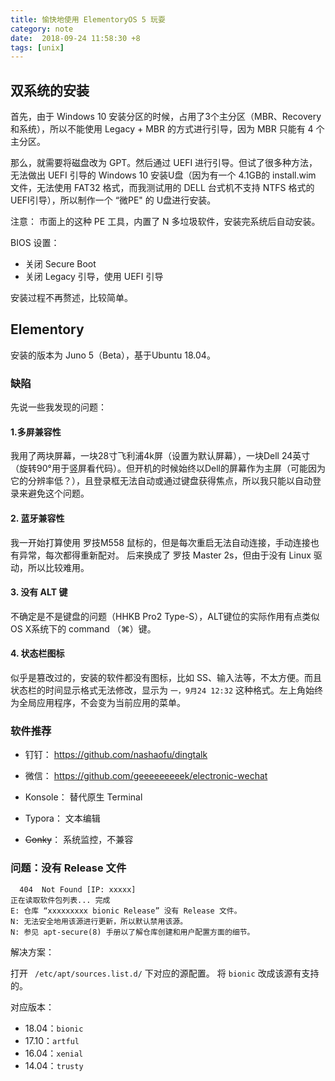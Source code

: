 ```yaml
---
title: 愉快地使用 ElementoryOS 5 玩耍
category: note
date:  2018-09-24 11:58:30 +8
tags: [unix]
---
```




## 双系统的安装

首先，由于 Windows 10 安装分区的时候，占用了3个主分区（MBR、Recovery和系统），所以不能使用 Legacy + MBR 的方式进行引导，因为 MBR 只能有 4 个主分区。



那么，就需要将磁盘改为 GPT。然后通过 UEFI 进行引导。但试了很多种方法，无法做出 UEFI 引导的 Windows 10 安装U盘（因为有一个 4.1GB的 install.wim 文件，无法使用 FAT32 格式，而我测试用的 DELL 台式机不支持 NTFS 格式的 UEFI引导），所以制作一个 “微PE" 的 U盘进行安装。

<!-- more -->

注意： 市面上的这种 PE 工具，内置了 N 多垃圾软件，安装完系统后自动安装。



BIOS 设置：



- 关闭 Secure Boot
- 关闭 Legacy 引导，使用 UEFI 引导



安装过程不再赘述，比较简单。



## Elementory 



安装的版本为 Juno 5（Beta），基于Ubuntu 18.04。



### 缺陷



先说一些我发现的问题：



#### 1.多屏兼容性



我用了两块屏幕，一块28寸飞利浦4k屏（设置为默认屏幕），一块Dell 24英寸（旋转90°用于竖屏看代码）。但开机的时候始终以Dell的屏幕作为主屏（可能因为它的分辨率低？），且登录框无法自动或通过键盘获得焦点，所以我只能以自动登录来避免这个问题。



#### 2. 蓝牙兼容性



我一开始打算使用 罗技M558 鼠标的，但是每次重启无法自动连接，手动连接也有异常，每次都得重新配对。 后来换成了 罗技 Master 2s，但由于没有 Linux 驱动，所以比较难用。



#### 3. 没有 ALT 键



不确定是不是键盘的问题（HHKB Pro2 Type-S），ALT键位的实际作用有点类似 OS X系统下的 command （⌘）键。



#### 4. 状态栏图标

似乎是篡改过的，安装的软件都没有图标，比如 SS、输入法等，不太方便。而且状态栏的时间显示格式无法修改，显示为 `一，9月24 12:32` 这种格式。左上角始终为全局应用程序，不会变为当前应用的菜单。



### 软件推荐



- 钉钉： https://github.com/nashaofu/dingtalk 
- 微信： https://github.com/geeeeeeeeek/electronic-wechat

- Konsole： 替代原生 Terminal
- Typora： 文本编辑
- ~~Conky~~： 系统监控，不兼容



### 问题：没有 Release 文件



```
  404  Not Found [IP: xxxxx]
正在读取软件包列表... 完成
E: 仓库 “xxxxxxxxx bionic Release” 没有 Release 文件。
N: 无法安全地用该源进行更新，所以默认禁用该源。
N: 参见 apt-secure(8) 手册以了解仓库创建和用户配置方面的细节。
```



解决方案：



打开 ` /etc/apt/sources.list.d/` 下对应的源配置。 将 `bionic` 改成该源有支持的。



对应版本：

- 18.04：`bionic`
- 17.10：`artful`
- 16.04：`xenial`
- 14.04：`trusty`

